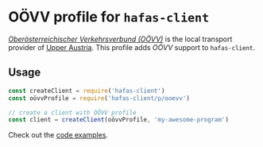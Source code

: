 # OÖVV profile for `hafas-client`

[*Oberösterreichischer Verkehrsverbund (OÖVV)*](https://de.wikipedia.org/wiki/Oberösterreichischer_Verkehrsverbund) is the local transport provider of [Upper Austria](https://en.wikipedia.org/wiki/Upper_Austria). This profile adds *OÖVV* support to `hafas-client`.

## Usage

```js
const createClient = require('hafas-client')
const oövvProfile = require('hafas-client/p/ooevv')

// create a client with OÖVV profile
const client = createClient(oövvProfile, 'my-awesome-program')
```

Check out the [code examples](example.js).
